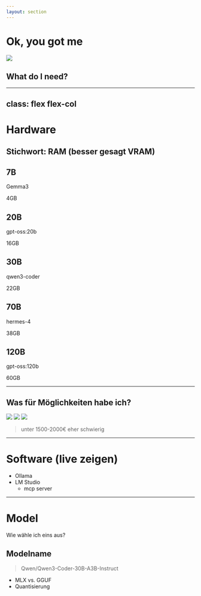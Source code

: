 ```yaml
---
layout: section
---
```


<!-- Funktioniert die Folie so? Übergang war schwer -->

# Ok, you got me

<img src="/img/hardware/meme-drugs.jpeg" class="mx-auto h-[20vw] object-contain"/>

## What do I need?

---
class: flex flex-col
---

# Hardware

<!-- ## Was brauche ich, um Modelle laufen zu lassen -->
## Stichwort: RAM (besser gesagt VRAM)

<div class="flex-grow"></div>

<!-- **Verschiedene Gewichtsklassen** -->

<div class="flex justify-around">
    <div class="flex flex-col items-center">
        <h2>7B</h2>
        <p>Gemma3</p>
        <p>4GB</p>
    </div>
    <div class="flex flex-col items-center">
        <h2>20B</h2>
        <p>gpt-oss:20b</p>
        <p>16GB</p>
    </div>
    <div class="flex flex-col items-center">
        <h2>30B</h2>
        <p>qwen3-coder</p>
        <p>22GB</p>
    </div>
    <div class="flex flex-col items-center">
        <h2>70B</h2>
        <p>hermes-4</p>
        <p>38GB</p>
    </div>
    <div class="flex flex-col items-center">
        <h2>120B</h2>
        <p>gpt-oss:120b</p>
        <p>60GB</p>
    </div>
</div>

<!--
https://vue-bits.dev/components/profile-card
https://vue-bits.dev/components/bounce-cards
-->

<div class="flex-grow"></div>

---

## Was für Möglichkeiten habe ich?
<!-- 1. Mac (unified M-Chip, MLX, gerade super)
2. Grafikkarte / Gaming-PC
3. Strix Halo -->

<div class="flex w-full">
    <img src="/img/hardware/mac.png" class="min-w-0 basis-0 flex-grow object-contain"/>
    <img src="/img/hardware/grafikkarte.png" class="min-w-0 basis-0 flex-grow object-contain"/>
    <img src="/img/hardware/strix-halo.png" class="min-w-0 basis-0 flex-grow object-contain"/>
</div>

> unter 1500-2000€ eher schwierig

---

# Software (live zeigen)
- Ollama
- LM Studio
    - mcp server


---

# Model
Wie wähle ich eins aus?

## Modelname

> Qwen/Qwen3-Coder-30B-A3B-Instruct

- MLX vs. GGUF
- Quantisierung

<!-- Idee hier die Token visualisierung zu nehmen -->
<!-- Hier auch einfach auf Huggingface die Modellliste zeigen -->
<!-- Oder als iFrame einbinden -->

